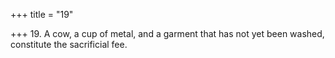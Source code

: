 +++
title = "19"

+++
19. A cow, a cup of metal, and a garment that has not yet been washed, constitute the sacrificial fee.
